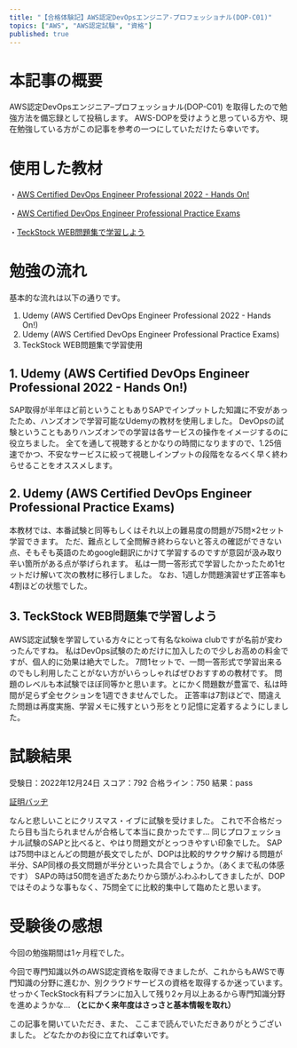 ```yaml
---
title: "【合格体験記】AWS認定DevOpsエンジニア-プロフェッショナル(DOP-C01)"
topics: ["AWS", "AWS認定試験", "資格"]
published: true
---
```


# 本記事の概要

AWS認定DevOpsエンジニア–プロフェッショナル(DOP-C01) を取得したので勉強方法を備忘録として投稿します。
AWS-DOPを受けようと思っている方や、現在勉強している方がこの記事を参考の一つにしていただけたら幸いです。

# 使用した教材

・[AWS Certified DevOps Engineer Professional 2022 - Hands On!](https://www.udemy.com/course/aws-certified-devops-engineer-professional-hands-on/)

・[AWS Certified DevOps Engineer Professional Practice Exams](https://www.udemy.com/course/aws-certified-devops-engineer-professional-practice-exams-amazon/)

・[TeckStock WEB問題集で学習しよう](https://techstock.jp/)

# 勉強の流れ

基本的な流れは以下の通りです。

1. Udemy (AWS Certified DevOps Engineer Professional 2022 - Hands On!)
2. Udemy (AWS Certified DevOps Engineer Professional Practice Exams)
3. TeckStock WEB問題集で学習使用

## 1. Udemy (AWS Certified DevOps Engineer Professional 2022 - Hands On!)

SAP取得が半年ほど前ということもありSAPでインプットした知識に不安があったため、ハンズオンで学習可能なUdemyの教材を使用しました。
DevOpsの試験ということもありハンズオンでの学習は各サービスの操作をイメージするのに役立ちました。
全てを通して視聴するとかなりの時間になりますので、1.25倍速でかつ、不安なサービスに絞って視聴しインプットの段階をなるべく早く終わらせることをオススメします。

## 2. Udemy (AWS Certified DevOps Engineer Professional Practice Exams)

本教材では、本番試験と同等もしくはそれ以上の難易度の問題が75問×2セット学習できます。
ただ、難点として全問解き終わらないと答えの確認ができない点、そもそも英語のためgoogle翻訳にかけて学習するのですが意図が汲み取り辛い箇所がある点が挙げられます。
私は一問一答形式で学習したかったため1セットだけ解いて次の教材に移行しました。
なお、1週しか問題演習せず正答率も4割ほどの状態でした。

## 3. TeckStock WEB問題集で学習しよう

AWS認定試験を学習している方々にとって有名なkoiwa clubですが名前が変わったんですね。
私はDevOps試験のためだけに加入したので少しお高めの料金ですが、個人的に効果は絶大でした。
7問1セットで、一問一答形式で学習出来るのでもし利用したことがない方がいらっしゃればぜひおすすめの教材です。
問題のレベルも本試験でほぼ同等かと思います。とにかく問題数が豊富で、私は時間が足らず全セクションを1週できませんでした。
正答率は7割ほどで、間違えた問題は再度実施、学習メモに残すという形をとり記憶に定着するようにしました。

# 試験結果

受験日：2022年12月24日
スコア：792
合格ライン：750
結果：pass

[証明バッヂ](https://www.credly.com/badges/30318198-243f-43cf-a5ca-91873c9c1234/public_url)

なんと悲しいことにクリスマス・イブに試験を受けました。
これで不合格だったら目も当たられませんが合格して本当に良かったです...
同じプロフェッショナル試験のSAPと比べると、やはり問題文がとっつきやすい印象でした。
SAPは75問中ほとんどの問題が長文でしたが、DOPは比較的サクサク解ける問題が半分、SAP同様の長文問題が半分といった具合でしょうか。（あくまで私の体感です）
SAPの時は50問を過ぎたあたりから頭がふわふわしてきましたが、DOPではそのような事もなく、75問全てに比較的集中して臨めたと思います。

# 受験後の感想

今回の勉強期間は1ヶ月程でした。

今回で専門知識以外のAWS認定資格を取得できましたが、これからもAWSで専門知識の分野に進むか、別クラウドサービスの資格を取得するか迷っています。
せっかくTeckStock有料プランに加入して残り2ヶ月以上あるから専門知識分野を進めようかな...
**（とにかく来年度はさっさと基本情報を取れ）**

この記事を開いていただき、また、
ここまで読んでいただきありがとうございました。
どなたかのお役に立てれば幸いです。
